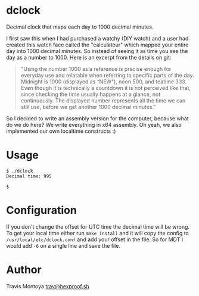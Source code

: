 dclock
========

Decimal clock that maps each day to 1000 decimal minutes.

I first saw this when I had purchased a watchy (DIY watch) and a user had created this watch face called
the "calculateur" which mapped your entire day into 1000 decimal minutes. So instead of seeing it as time you
see the day as a number to 1000. Here is an excerpt from the details on git:

> "Using the number 1000 as a reference is precise enough for everyday use and 
relatable when referring to specific parts of the day. Midnight is 1000 
(displayed as “NEW”), noon 500, and teatime 333. Even though it is technically 
a countdown it is not perceived like that, since checking the time usually 
happens at a glance, not continuously. The displayed number represents all the 
time we can still use, before we get another 1000 decimal minutes."

So I decided to write an assembly version for the computer, because what do we do here? We write everything in
x64 assembly. Oh yeah, we also implemented our own localtime constructs :)

Usage
=====

```
$ ./dclock
Decimal time: 995

$
```

Configuration
====
If you don't change the offset for UTC time the decimal time will be wrong. To get your local time either run
`make install` and it will copy the config to `/usr/local/etc/dclock.conf` and add your offset in the file. So
for MDT I would add `-6` on a single line and save the file.

Author
=====
Travis Montoya <trav@hexproof.sh>
